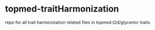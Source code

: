 # topmed-traitHarmonization
repo for all trait harmonization related files in topmed t2d/glycemic traits
